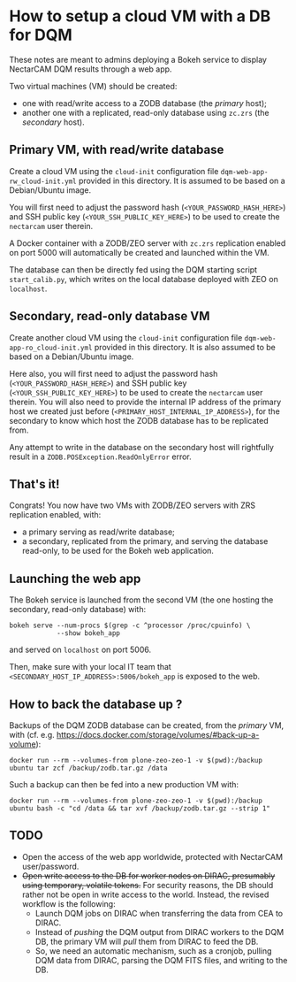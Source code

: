 # How to setup a cloud VM with a DB for DQM

These notes are meant to admins deploying a Bokeh service to display NectarCAM DQM results through a web app.

Two virtual machines (VM) should be created:
* one with read/write access to a ZODB database (the _primary_ host);
* another one with a replicated, read-only database using `zc.zrs` (the _secondary_ host).

## Primary VM, with read/write database

Create a cloud VM using the `cloud-init` configuration file `dqm-web-app-rw_cloud-init.yml` provided in this directory. It is assumed to be based on a Debian/Ubuntu image.

You will first need to adjust the password hash (`<YOUR_PASSWORD_HASH_HERE>`) and SSH public key (`<YOUR_SSH_PUBLIC_KEY_HERE>`) to be used to create the `nectarcam` user therein.

A Docker container with a ZODB/ZEO server with `zc.zrs` replication enabled on port 5000 will automatically be created and launched within the VM.

The database can then be directly fed using the DQM starting script `start_calib.py`, which writes on the local database deployed with ZEO on `localhost`.

## Secondary, read-only database VM

Create another cloud VM using the `cloud-init` configuration file `dqm-web-app-ro_cloud-init.yml` provided in this directory. It is also assumed to be based on a Debian/Ubuntu image. 

Here also, you will first need to adjust the password hash (`<YOUR_PASSWORD_HASH_HERE>`) and SSH public key (`<YOUR_SSH_PUBLIC_KEY_HERE>`) to be used to create the `nectarcam` user therein. You will also need to provide the internal IP address of the primary host we created just before (`<PRIMARY_HOST_INTERNAL_IP_ADDRESS>`), for the secondary to know which host the ZODB database has to be replicated from.

Any attempt to write in the database on the secondary host will rightfully result in a `ZODB.POSException.ReadOnlyError` error.

## That's it!

Congrats! You now have two VMs with ZODB/ZEO servers with ZRS replication enabled, with:
* a primary serving as read/write database;
* a secondary, replicated from the primary, and serving the database read-only, to be used for the Bokeh web application.

## Launching the web app

The Bokeh service is launched from the second VM (the one hosting the secondary, read-only database) with:
```shell
bokeh serve --num-procs $(grep -c ^processor /proc/cpuinfo) \
            --show bokeh_app
```
and served on `localhost` on port 5006.

Then, make sure with your local IT team that `<SECONDARY_HOST_IP_ADDRESS>:5006/bokeh_app` is exposed to the web.

## How to back the database up ?

Backups of the DQM ZODB database can be created, from the _primary_ VM, with (cf. e.g. https://docs.docker.com/storage/volumes/#back-up-a-volume):

```shell
docker run --rm --volumes-from plone-zeo-zeo-1 -v $(pwd):/backup ubuntu tar zcf /backup/zodb.tar.gz /data
```
Such a backup can then be fed into a new production VM with:
```shell
docker run --rm --volumes-from plone-zeo-zeo-1 -v $(pwd):/backup ubuntu bash -c "cd /data && tar xvf /backup/zodb.tar.gz --strip 1"
```

##  TODO

* Open the access of the web app worldwide, protected with NectarCAM user/password.
* ~~Open write access to the DB for worker nodes on DIRAC, presumably using temporary, volatile tokens.~~ For security reasons, the DB should rather not be open in write access to the world. Instead, the revised workflow is the following:
  * Launch DQM jobs on DIRAC when transferring the data from CEA to DIRAC.
  * Instead of *pushing* the DQM output from DIRAC workers to the DQM DB, the primary VM will *pull* them from DIRAC to feed the DB.
  * So, we need an automatic mechanism, such as a cronjob, pulling DQM data from DIRAC, parsing the DQM FITS files, and writing to the DB.
